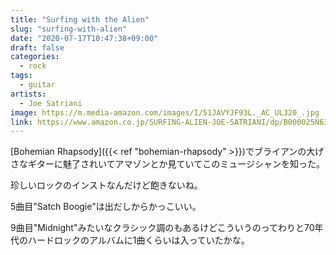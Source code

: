 ```yaml
---
title: "Surfing with the Alien"
slug: "surfing-with-alien"
date: "2020-07-17T10:47:38+09:00"
draft: false
categories:
  - rock
tags:
  - guitar
artists:
  - Joe Satriani
image: https://m.media-amazon.com/images/I/51JAVYJF93L._AC_UL320_.jpg
link: https://www.amazon.co.jp/SURFING-ALIEN-JOE-SATRIANI/dp/B000025N63/
---
```

[Bohemian Rhapsody]({{< ref "bohemian-rhapsody" >}})でブライアンの大げさなギターに魅了されいてアマゾンとか見ていてこのミュージシャンを知った。
<!--more-->
珍しいロックのインストなんだけど飽きないね。

5曲目"Satch Boogie"は出だしからかっこいい。

9曲目"Midnight"みたいなクラシック調のもあるけどこういうのってわりと70年代のハードロックのアルバムに1曲くらいは入っていたかな。

